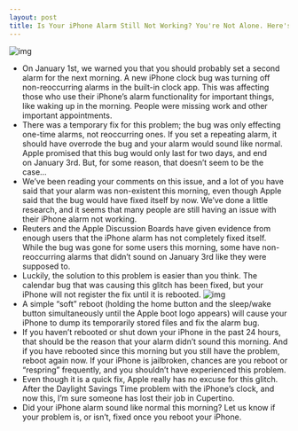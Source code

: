 ```yaml
---
layout: post
title: Is Your iPhone Alarm Still Not Working? You're Not Alone. Here's how to fix it.
---
```

![img](http://media.idownloadblog.com/wp-content/uploads/2011/01/iPhone-Alarm-Bug.png)
* ﻿On January 1st, we warned you that you should probably set a second alarm for the next morning. A new iPhone clock bug was turning off non-reoccurring alarms in the built-in clock app. This was affecting those who use their iPhone’s alarm functionality for important things, like waking up in the morning. People were missing work and other important appointments.
* There was a temporary fix for this problem; the bug was only effecting one-time alarms, not reoccurring ones. If you set a repeating alarm, it should have overrode the bug and your alarm would sound like normal. Apple promised that this bug would only last for two days, and end on January 3rd. But, for some reason, that doesn’t seem to be the case…
* We’ve been reading your comments on this issue, and a lot of you have said that your alarm was non-existent this morning, even though Apple said that the bug would have fixed itself by now. We’ve done a little research, and it seems that many people are still having an issue with their iPhone alarm not working.
* Reuters and the Apple Discussion Boards have given evidence from enough users that the iPhone alarm has not completely fixed itself. While the bug was gone for some users this morning, some have non-reoccurring alarms that didn’t sound on January 3rd like they were supposed to.
* Luckily, the solution to this problem is easier than you think. The calendar bug that was causing this glitch has been fixed, but your iPhone will not register the fix until it is rebooted.
![img](http://media.idownloadblog.com/wp-content/uploads/2011/01/iPhone-4-Reboot-e1294091749957.png)
* A simple “soft” reboot (holding the home button and the sleep/wake button simultaneously until the Apple boot logo appears) will cause your iPhone to dump its temporarily stored files and fix the alarm bug.
* If you haven’t rebooted or shut down your iPhone in the past 24 hours, that should be the reason that your alarm didn’t sound this morning. And if you have rebooted since this morning but you still have the problem, reboot again now. If your iPhone is jailbroken, chances are you reboot or “respring” frequently, and you shouldn’t have experienced this problem.
* Even though it is a quick fix, Apple really has no excuse for this glitch. After the Daylight Savings Time problem with the iPhone’s clock, and now this, I’m sure someone has lost their job in Cupertino.
* Did your iPhone alarm sound like normal this morning? Let us know if your problem is, or isn’t, fixed once you reboot your iPhone.

